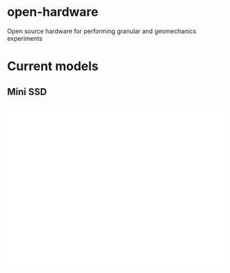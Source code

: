 # open-hardware
Open source hardware for performing granular and geomechanics experiments

# Current models


## Mini SSD

![](./SSD/mini-SSD/sample.svg)

